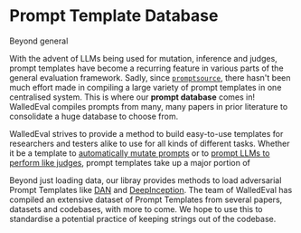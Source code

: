 # Prompt Template Database

Beyond general 

With the advent of LLMs being used for mutation, inference and judges, prompt templates have become a recurring feature in various parts of the general evaluation framework. Sadly, since [`promptsource`](https://github.com/bigscience-workshop/promptsource), there hasn't been much effort made in compiling a large variety of prompt templates in one centralised system. This is where our **prompt database** comes in! WalledEval compiles prompts from many, many papers in prior literature to consolidate a huge database to choose from.

WalledEval strives to provide a method to build easy-to-use templates for researchers and testers alike to use for all kinds of different tasks. Whether it be a template to [automatically mutate prompts](auto-red-teaming.md) or to [prompt LLMs to perform like judges](judges.md), prompt templates take up a major portion of 


Beyond just loading data, our libray provides methods to load adversarial Prompt Templates like [DAN](https://github.com/verazuo/jailbreak_llms) and [DeepInception](https://github.com/tmlr-group/DeepInception). The team of WalledEval has compiled an extensive dataset of Prompt Templates from several papers, datasets and codebases, with more to come. We hope to use this to standardise a potential practice of keeping strings out of the codebase.
